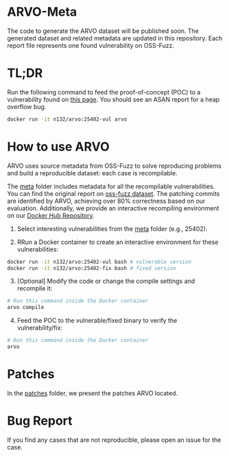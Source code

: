# ARVO-Meta

The code to generate the ARVO dataset will be published soon. The generated dataset and related metadata are updated in this repository. Each report file represents one found vulnerability on OSS-Fuzz.

# TL;DR

Run the following command to feed the proof-of-concept (POC) to a vulnerability found on [this page][3]. You should see an ASAN report for a heap overflow bug.


```bash
docker run -it n132/arvo:25402-vul arvo
```

# How to use ARVO


ARVO uses source metadata from OSS-Fuzz to solve reproducing problems and build a reproducible dataset: each case is recompilable.


The [meta][0] folder includes metadata for all the recompilable vulnerabilities. You can find the original report on [oss-fuzz dataset][1]. The patching commits are identified by ARVO, achieving over 80% correctness based on our evaluation. Additionally, we provide an interactive recompiling environment on our [Docker Hub Repository][2].

1. Select interesting vulnerabilities from the [meta][0] folder (e.g., 25402).

2. RRun a Docker container to create an interactive environment for these vulnerabilities:

```bash
docker run -it n132/arvo:25402-vul bash # vulnerable version
docker run -it n132/arvo:25402-fix bash # fixed version
```
3. [Optional] Modify the code or change the compile settings and recompile it:

```bash
# Run this command inside the Docker container
arvo compile
```
4. Feed the POC to the vulnerable/fixed binary to verify the vulnerability/fix:
```bash
# Run this command inside the Docker container
arvo
```
# Patches

In the [patches][5] folder, we present the patches ARVO located.

# Bug Report

If you find any cases that are not reproducible, please open an issue for the case.


[0]: ./meta
[1]: https://bugs.chromium.org/p/oss-fuzz/issues/list
[2]: https://hub.docker.com/repository/docker/n132/arvo/general
[3]: https://bugs.chromium.org/p/oss-fuzz/issues/detail?id=25402&q=25402&can=2
[4]: https://x.com/moyix/status/1788943761352888777
[5]: ./patches
